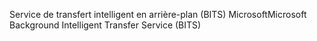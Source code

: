<span data-ttu-id="23585-101">Service de transfert intelligent en arrière-plan (BITS) Microsoft</span><span class="sxs-lookup"><span data-stu-id="23585-101">Microsoft Background Intelligent Transfer Service (BITS)</span></span>